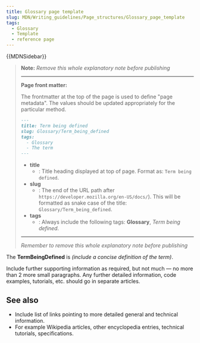 ```yaml
---
title: Glossary page template
slug: MDN/Writing_guidelines/Page_structures/Glossary_page_template
tags:
  - Glossary
  - Template
  - reference page
---
```

{{MDNSidebar}}

> **Note:** _Remove this whole explanatory note before publishing_
>
> ---
>
> **Page front matter:**
>
> The frontmatter at the top of the page is used to define "page metadata".
> The values should be updated appropriately for the particular method.
>
> ```md
> ---
> title: Term being defined
> slug: Glossary/Term_being_defined
> tags:
>   - Glossary
>   - The term
> ---
> ```
>
> - **title**
>   - : Title heading displayed at top of page.
>       Format as: `Term being defined`.
> - **slug**
>   - : The end of the URL path after `https://developer.mozilla.org/en-US/docs/`).
>       This will be formatted as snake case of the title: `Glossary/Term_being_defined`.
> - **tags**
>   - : Always include the following tags: **Glossary**, _Term being defined_.
>
> ---
> _Remember to remove this whole explanatory note before publishing_

The **TermBeingDefined** is _(include a concise definition of the term)_.

Include further supporting information as required, but not much — no more than 2 more small paragraphs. Any further detailed information, code examples, tutorials, etc. should go in separate articles.

## See also

- Include list of links pointing to more detailed general and technical information.
- For example Wikipedia articles, other encyclopedia entries, technical tutorials, specifications.
